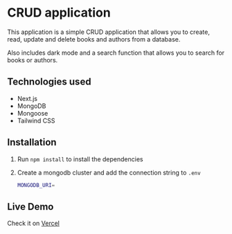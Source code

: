 # CRUD application

This application is a simple CRUD application that allows you to create, read, update and delete books and authors from a database.

Also includes dark mode and a search function that allows you to search for books or authors.

## Technologies used

-   Next.js
-   MongoDB
-   Mongoose
-   Tailwind CSS

## Installation

1. Run `npm install` to install the dependencies
2. Create a mongodb cluster and add the connection string to `.env`

    ```bash
    MONGODB_URI=
    ```

## Live Demo

Check it on [Vercel](https://next-crud-enzocunha.vercel.app/)
